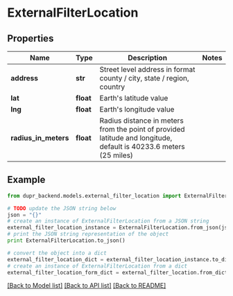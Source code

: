 # ExternalFilterLocation


## Properties
Name | Type | Description | Notes
------------ | ------------- | ------------- | -------------
**address** | **str** | Street level address in format county / city, state / region, country | 
**lat** | **float** | Earth&#39;s latitude value | 
**lng** | **float** | Earth&#39;s longitude value | 
**radius_in_meters** | **float** | Radius distance in meters from the point of provided latitude and longitude, default is 40233.6 meters (25 miles) | 

## Example

```python
from dupr_backend.models.external_filter_location import ExternalFilterLocation

# TODO update the JSON string below
json = "{}"
# create an instance of ExternalFilterLocation from a JSON string
external_filter_location_instance = ExternalFilterLocation.from_json(json)
# print the JSON string representation of the object
print ExternalFilterLocation.to_json()

# convert the object into a dict
external_filter_location_dict = external_filter_location_instance.to_dict()
# create an instance of ExternalFilterLocation from a dict
external_filter_location_form_dict = external_filter_location.from_dict(external_filter_location_dict)
```
[[Back to Model list]](../README.md#documentation-for-models) [[Back to API list]](../README.md#documentation-for-api-endpoints) [[Back to README]](../README.md)


